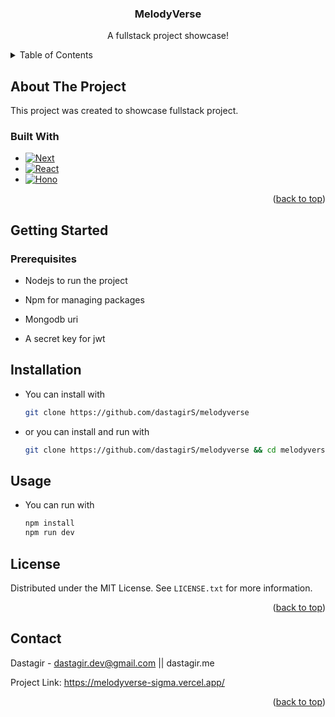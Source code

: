 <a id="readme-top"></a>
<div align="center">
  <h3 align="center">MelodyVerse</h3>

  <p align="center">
        A fullstack project showcase!
</div>



<!-- TABLE OF CONTENTS -->
<details>
  <summary>Table of Contents</summary>
  <ol>
    <li>
      <a href="#about-the-project">About The Project</a>
      <ul>
        <li><a href="#built-with">Built With</a></li>
      </ul>
    </li>
    <li>
      <a href="#getting-started">Getting Started</a>
      <ul>
        <li><a href="#prerequisites">Prerequisites</a></li>
        <li><a href="#installation">Installation</a></li>
      </ul>
    </li>
    <li><a href="#usage">Usage</a></li>
    <li><a href="#license">License</a></li>
    <li><a href="#contact">Contact</a></li>
  </ol>
</details>



<!-- ABOUT THE PROJECT -->
## About The Project

This project was created to showcase fullstack project.

### Built With


* [![Next][Next.js]][Next-url]
* [![React][React.js]][React-url]
* [![Hono][Hono.js]][Hono-url]

<p align="right">(<a href="#readme-top">back to top</a>)</p>



<!-- GETTING STARTED -->
## Getting Started

### Prerequisites

* Nodejs to run the project

* Npm for managing packages

* Mongodb uri 

* A secret key for jwt

<!-- USAGE EXAMPLES -->
## Installation

* You can install with 
   ```sh
   git clone https://github.com/dastagirS/melodyverse
   ```
* or you can install and run with 
    ```sh
   git clone https://github.com/dastagirS/melodyverse && cd melodyverse && npm i &&     npm run dev
    ```


<!-- USAGE  -->
## Usage

* You can run with 
   ```sh
   npm install
   npm run dev 
   ```

<!-- LICENSE -->
## License

Distributed under the MIT License. See `LICENSE.txt` for more information.

<p align="right">(<a href="#readme-top">back to top</a>)</p>



<!-- CONTACT -->
## Contact

Dastagir - dastagir.dev@gmail.com || dastagir.me

Project Link: https://melodyverse-sigma.vercel.app/

<p align="right">(<a href="#readme-top">back to top</a>)</p>




<!-- MARKDOWN LINKS & IMAGES -->
[Next.js]: https://img.shields.io/badge/next.js-000000?style=for-the-badge&logo=nextdotjs&logoColor=white
[Next-url]: https://nextjs.org/
[React.js]: https://img.shields.io/badge/React-20232A?style=for-the-badge&logo=react&logoColor=61DAFB
[React-url]: https://reactjs.org/
[Hono.js]: https://img.shields.io/badge/hono-000000?styke=for-the-badge&logo=hono&logoColor=E36002
[Hono-url]:https://hono.dev

